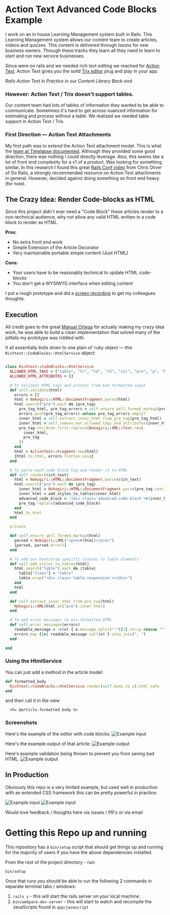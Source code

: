 # Action Text Advanced Code Blocks Example

I work on an in house Learning Management system built in Rails. This Learning Management system allows our content team to create articles, videos and quizzes. This content is delivered through lssons for new business owners. Through these tracks they learn all they need to learn to start and run new service businesses.

Since were on rails and we needed rich text editing we reached for [Action Text](https://edgeguides.rubyonrails.org/action_text_overview.html). Action Text gives you the solid [Trix editor](https://trix-editor.org/) plug and play in your app. 

_Rails Action Text in Practice in our Content Library Back-end_

### However: Action Text / Trix doesn't support tables.

Our content team had lots of tables of information they wanted to be able to communicate. Sometimes it's hard to get across nuanced information for estimating and process without a table. We realized we needed table support in Action Text / Trix. 

### First Direction — Action Text Attachments

My first path was to extend the Action Text attachment model. This is what the [team at Timelapse documented](https://readtimelapse.com/how-we-built-table-support-for-trix-editor-cd4f14c03463). Although they provided some good direction, there was nothing I could directly leverage. Also, this seems like a lot of front end complexity for a v1 of a product. Was looking for something similar. In this research I found this great [Rails Conf video](https://www.youtube.com/watch?v=2iGBuLQ3S0c) from Chris Oliver of Go Rails, a strongly recommended resource on Action Text attachments in general. However, decided against doing something so front end heavy (for now). 

## The Crazy Idea: Render Code-blocks as HTML

Since this project didn't ever need a "Code Block" these articles render to a non-technical audience, why not allow any valid HTML written in a code block to render as HTML.

**Pros:**

- No extra front end work
- Simple Extension of the Article Decorator
- Very maintainable portable simple content (Just HTML)

**Cons:**

- Your users have to be reasonably technical to update HTML code-blocks
- You don't get a WYSIWYG interface when editing content

I put a rough prototype and did a [screen recording](https://www.loom.com/share/004c75360fe94207b00cb4f38371c753) to get my colleagues thoughts.

## Execution

All credit goes to the great [Manuel Ortega](https://dev.to/ortegacmanuel) for actually making my crazy idea work, he was able to build a clean implementation that solved many of the pitfalls my prototype was riddled with.

It all essentially boils down to one plain ol' ruby object — this `Richtext::CodeBlocks::HtmlService` object:

```ruby

class Richtext::CodeBlocks::HtmlService
  ALLOWED_HTML_TAGS = ["table", "tr", "td", "th", "col", "pre", "p", "h1", "h2", "h3", "summary", "details", "row", "code"]
  ALLOWED_HTML_ATTRIBUTES = []

  # To Validate HTML tags and protect from bad formatted input
  def self.validate(html)
    errors = []
    html = Nokogiri::HTML::DocumentFragment.parse(html)
    html.search("pre").each do |pre_tag|
      pre_tag_html, pre_tag_errors = self.ensure_well_formed_markup(pre_tag.text)
      errors.push(pre_tag_errors) unless pre_tag_errors.empty?
      inner_html = self.extract_inner_html_from_pre_tag(pre_tag_html)
      inner_html = self.remove_not_allowed_tags_and_attributes(inner_html)
      pre_tag.children.first.replace(Nokogiri::XML::Text.new(
        inner_html,
        pre_tag
      ))
    end
    html = ActionText::Fragment.new(html)
    [html.to_html, errors.flatten.uniq]
  end

  # To parse each code block tag and render it to HTML
  def self.render(rich_text)
    html = Nokogiri::HTML::DocumentFragment.parse(rich_text)
    html.search("pre").each do |pre_tag|
      inner_html = Nokogiri::HTML::DocumentFragment.parse(pre_tag.text)
      inner_html = add_styles_to_tables(inner_html)
      advanced_code_block = "<div class='advanced-code-block'>#{inner_html.to_html}</div>"
      pre_tag.replace(advanced_code_block)
    end
    html.to_html
  end

  private

  def self.ensure_well_formed_markup(html)
    parsed = Nokogiri::XML("<pre>#{html}</pre>")
    [parsed, parsed.errors]
  end

  # To add our bootstrap specific classes to table elements
  def self.add_styles_to_tables(html)
    html.search("table").each do |table|
      table["class"] = "table"
      table.wrap("<div class='table-responsive'></div>")
    end
    html
  end

  def self.extract_inner_html_from_pre_tag(html)
    Nokogiri::XML(html.at("pre").inner_html)
  end

  # To add error messages to mis-formatted HTML
  def self.error_messages(errors)
    readable_message = ->(e) { e.message.split(":")[3].strip rescue "" }
    errors.map {|e| readable_message.call(e) }.uniq.join(", ")
  end

end

```

### Using the HtmlService

You can just add a method in the article model:

```ruby
def formatted_body
  Richtext::CodeBlocks::HtmlService.render(self.body.to_s).html_safe
end

```

and then call it in the view

```erb
  <%= @article.formatted_body %>
```

### Screenshots

Here's the example of the editor with code blocks:
![Example input](public/examples/trixinput.png)

Here's the example output of that article:
![Example output](/public/examples/renderedoutput.png)

Here's example validation being thrown to prevent you from saving bad HTML.
![Example output](public/examples/validation.png)

## In Production

Obviously this repo is a very limited example, but used well in production with an extended CSS framework this can be pretty powerful in practice:

![Example input](public/examples/productionexample1.png)
![Example input](public/examples/produtionexample2.png)

Would love feedback / thoughts here via issues / PR's or via email

# Getting this Repo up and running

This repository has a `bin/setup` script that should get things up and running for the majority of users if you have the above dependencies installed.

From the root of the project directory - run:

`bin/setup`

Once that runs you should be able to run the following 2 commands in separate terminal tabs / windows:

1.  `rails s` - this will start the rails server on your local machine.
2.  `bin/webpack-dev-server` - this will start to watch and recompile the JavaScripts found in `app/javascript`
